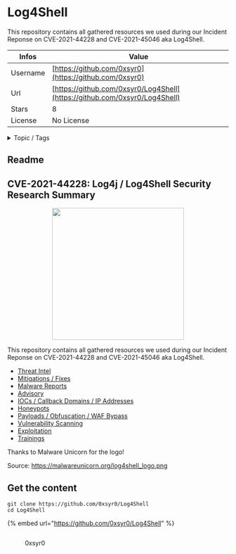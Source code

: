 # Log4Shell

This repository contains all gathered resources we used during our Incident Reponse on CVE-2021-44228 and CVE-2021-45046 aka Log4Shell.

| Infos    | Value                                                              |
| -------- | -------------------------------------------------------------------|
| Username | [https://github.com/0xsyr0](https://github.com/0xsyr0) |
| Url      | [https://github.com/0xsyr0/Log4Shell](https://github.com/0xsyr0/Log4Shell)                                               |
| Stars    | 8                                                          |
| License  | No License                                                        |

<details>

<summary>Topic / Tags</summary>

* cve* cve-2021-44228* log4j* log4shell

</details>

## Readme

## CVE-2021-44228: Log4j / Log4Shell Security Research Summary

<p align="center">
  <img width="300" height="300" src="https://github.com/0xsyr0/log4shell/blob/main/files/log4shell_logo.png">
</p>

This repository contains all gathered resources we used during our Incident Reponse on CVE-2021-44228 and CVE-2021-45046 aka Log4Shell.

- [Threat Intel](https://github.com/0xsyr0/log4shell/blob/main/Threat-Intel.md)
- [Mitigations / Fixes](https://github.com/0xsyr0/log4shell/blob/main/Mitigations-Fixes.md)
- [Malware Reports](https://github.com/0xsyr0/log4shell/blob/main/Malware-Reports.md)
- [Advisory](https://github.com/0xsyr0/log4shell/blob/main/Advisory.md)
- [IOCs / Callback Domains / IP Addresses](https://github.com/0xsyr0/log4shell/blob/main/IOCs-Callback-Domains-IP-Addresses.md)
- [Honeypots](https://github.com/0xsyr0/log4shell/blob/main/Honeypots.md)
- [Payloads / Obfuscation / WAF Bypass](https://github.com/0xsyr0/log4shell/blob/main/Payloads-Obfuscation-WAF-Bypass.md)
- [Vulnerability Scanning](https://github.com/0xsyr0/log4shell/blob/main/Vulnerability-Scanning.md)
- [Exploitation](https://github.com/0xsyr0/log4shell/blob/main/Exploitation.md)
- [Trainings](https://github.com/0xsyr0/log4shell/blob/main/Trainings.md)

Thanks to Malware Unicorn for the logo!

Source: https://malwareunicorn.org/log4shell_logo.png



## Get the content

```
git clone https://github.com/0xsyr0/Log4Shell
cd Log4Shell
```

{% embed url="https://github.com/0xsyr0/Log4Shell" %}

<figure><img src="https://avatars.githubusercontent.com/u/67317571?v=4" alt=""><figcaption><p>0xsyr0</p></figcaption></figure>
